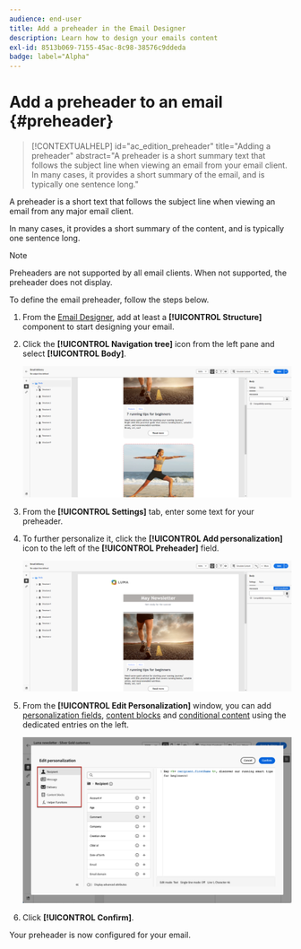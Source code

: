 ```yaml
---
audience: end-user
title: Add a preheader in the Email Designer
description: Learn how to design your emails content
exl-id: 8513b069-7155-45ac-8c98-38576c9ddeda
badge: label="Alpha" 
---
```

# Add a preheader to an email {#preheader}

>[!CONTEXTUALHELP]
>id="ac_edition_preheader"
>title="Adding a preheader"
>abstract="A preheader is a short summary text that follows the subject line when viewing an email from your email client. In many cases, it provides a short summary of the email, and is typically one sentence long."

A preheader is a short text that follows the subject line when viewing an email from any major email client. 

In many cases, it provides a short summary of the content, and is typically one sentence long. 

>[!NOTE]
>
>Preheaders are not supported by all email clients. When not supported, the preheader does not display.

To define the email preheader, follow the steps below.

1. From the [Email Designer](create-email-content.md), add at least a **[!UICONTROL Structure]** component to start designing your email.

1. Click the **[!UICONTROL Navigation tree]** icon from the left pane and select **[!UICONTROL Body]**.

    ![](assets/preheader_body.png)

1. From the **[!UICONTROL Settings]** tab, enter some text for your preheader.

1. To further personalize it, click the **[!UICONTROL Add personalization]** icon to the left of the **[!UICONTROL Preheader]** field.

    ![](assets/preheader_body_settings.png)

1. From the **[!UICONTROL Edit Personalization]** window, you can add [personalization fields](../personalization/personalize.md), [content blocks](../personalization/content-blocks.md) and [conditional content](../personalization/conditions.md) using the dedicated entries on the left.

    ![](assets/preheader_body_personalization.png)

1. Click **[!UICONTROL Confirm]**.

Your preheader is now configured for your email.
